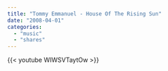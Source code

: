```yaml
---
title: "Tommy Emmanuel - House Of The Rising Sun"
date: "2008-04-01"
categories:
  - "music"
  - "shares"
---
```


{{< youtube WIWSVTaytOw >}}
